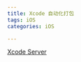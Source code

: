 ```yaml
---
title: Xcode 自动化打包  
tags: iOS  
categories: iOS  

---
```


[Xcode Server](https://developer.apple.com/library/content/documentation/IDEs/Conceptual/xcode_guide-continuous_integration/EnvironmentVariableReference.html#//apple_ref/doc/uid/TP40013292-CH14-SW1)
